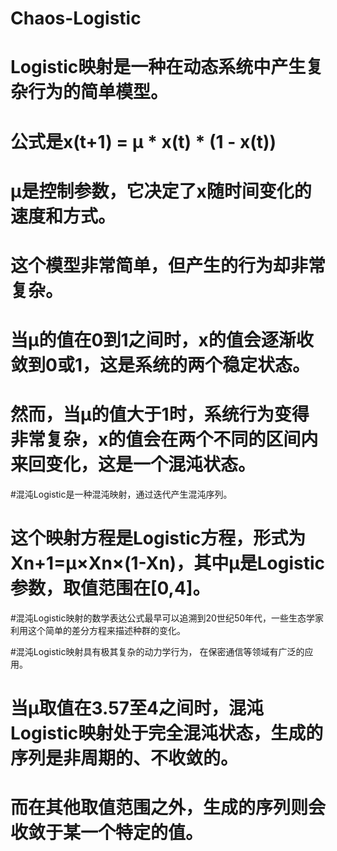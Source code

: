 # Chaos-Logistic
# Logistic映射是一种在动态系统中产生复杂行为的简单模型。
# 公式是x(t+1) = μ * x(t) * (1 - x(t))
# μ是控制参数，它决定了x随时间变化的速度和方式。
# 这个模型非常简单，但产生的行为却非常复杂。
# 当μ的值在0到1之间时，x的值会逐渐收敛到0或1，这是系统的两个稳定状态。
# 然而，当μ的值大于1时，系统行为变得非常复杂，x的值会在两个不同的区间内来回变化，这是一个混沌状态。
#混沌Logistic是一种混沌映射，通过迭代产生混沌序列。
# 这个映射方程是Logistic方程，形式为Xn+1=μ×Xn×(1-Xn)，其中μ是Logistic参数，取值范围在[0,4]。
#混沌Logistic映射的数学表达公式最早可以追溯到20世纪50年代，一些生态学家利用这个简单的差分方程来描述种群的变化。

#混沌Logistic映射具有极其复杂的动力学行为， 在保密通信等领域有广泛的应用。
# 当μ取值在3.57至4之间时，混沌Logistic映射处于完全混沌状态，生成的序列是非周期的、不收敛的。
# 而在其他取值范围之外，生成的序列则会收敛于某一个特定的值。
